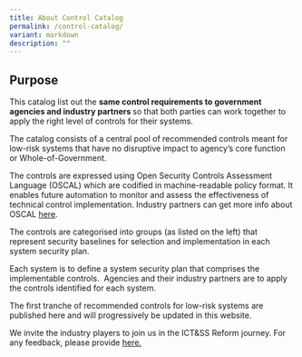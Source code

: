 ```yaml
---
title: About Control Catalog
permalink: /control-catalog/
variant: markdown
description: ""
---
```

## Purpose

  

This catalog list out the <strong>same control&nbsp;requirements to government agencies and industry partners </strong>so that both parties can work together to apply the right level of controls for their systems.

The catalog consists of a&nbsp;central pool of recommended controls meant for low-risk systems&nbsp;that have no disruptive impact to agency’s core function or Whole-of-Government.

The controls are expressed using Open Security Controls Assessment Language (OSCAL) which are codified in machine-readable policy format. It enables future automation to monitor and assess the effectiveness of technical control implementation. Industry partners can get more info about OSCAL [here](https://pages.nist.gov/OSCAL/).

The controls are categorised into groups (as listed on the left) that represent security baselines for selection and implementation in each system security plan.

Each system is to define a system security plan that comprises the implementable controls.&nbsp; Agencies and their industry partners are to apply the controls identified for each system.

The first tranche of recommended controls for low-risk systems are published here and will progressively be updated in this website.

We invite the industry players to join us in the ICT&amp;SS Reform journey. For&nbsp; any feedback, please provide [here.](https://go.gov.sg/ictpolicy)